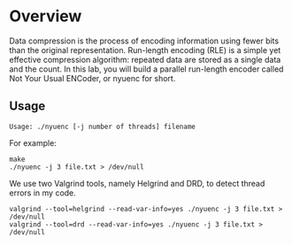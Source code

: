 # Overview
Data compression is the process of encoding information using fewer bits than the original representation. Run-length encoding (RLE) is a simple yet effective compression algorithm: repeated data are stored as a single data and the count. In this lab, you will build a parallel run-length encoder called Not Your Usual ENCoder, or nyuenc for short.

## Usage
```
Usage: ./nyuenc [-j number of threads] filename           
```
For example:
```
make
./nyuenc -j 3 file.txt > /dev/null
```

We use two Valgrind tools, namely Helgrind and DRD, to detect thread errors in my code.
```
valgrind --tool=helgrind --read-var-info=yes ./nyuenc -j 3 file.txt > /dev/null
valgrind --tool=drd --read-var-info=yes ./nyuenc -j 3 file.txt > /dev/null
```